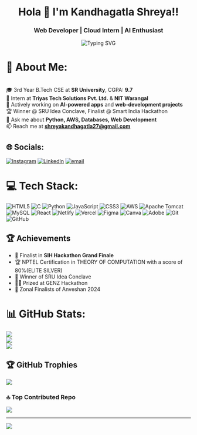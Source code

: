 <h1 align="center">Hola 👋 I'm Kandhagatla Shreya!!</h1>
<h3 align="center">Web Developer | Cloud Intern | AI Enthusiast </h3>


<p align="center">
  <img src="https://readme-typing-svg.demolab.com?font=Fira+Code&size=22&pause=1000&center=true&vCenter=true&width=595&lines=+CSE+Student+@+SR+University;UI/UX+Developer;Web+Developer;AIML+Explorer;AWS+Cloud+Enthusiast;Chair+of+HACKATHON+Club;" alt="Typing SVG" />
</p>


# 💫 About Me:
<br>🎓 3rd Year B.Tech CSE at **SR University**, CGPA: **9.7**<br>🔭 Intern at **Triyas Tech Solutions Pvt. Ltd.** & **NIT Warangal**<br>🧠 Actively working on **AI-powered apps** and **web-development projects**<br>🏆 Winner @ SRU Idea Conclave, Finalist @ Smart India Hackathon <br>💬 Ask me about **Python, AWS, Databases,  Web Development**<br>📫 Reach me at **shreyakandhagatla27@gmail.com**


## 🌐 Socials:
[![Instagram](https://img.shields.io/badge/Instagram-%23E4405F.svg?logo=Instagram&logoColor=white)](https://instagram.com/shreya_kandhagatla) [![LinkedIn](https://img.shields.io/badge/LinkedIn-%230077B5.svg?logo=linkedin&logoColor=white)](https://linkedin.com/in/https://www.linkedin.com/in/shreya-kandhagatla-77183327a) [![email](https://img.shields.io/badge/Email-D14836?logo=gmail&logoColor=white)](mailto:shreyakandhagatla27@gmail.com) 

# 💻 Tech Stack:
![HTML5](https://img.shields.io/badge/html5-%23E34F26.svg?style=flat&logo=html5&logoColor=white) ![C](https://img.shields.io/badge/c-%2300599C.svg?style=flat&logo=c&logoColor=white) ![Python](https://img.shields.io/badge/python-3670A0?style=flat&logo=python&logoColor=ffdd54) ![JavaScript](https://img.shields.io/badge/javascript-%23323330.svg?style=flat&logo=javascript&logoColor=%23F7DF1E) ![CSS3](https://img.shields.io/badge/css3-%231572B6.svg?style=flat&logo=css3&logoColor=white) ![AWS](https://img.shields.io/badge/AWS-%23FF9900.svg?style=flat&logo=amazon-aws&logoColor=white) ![Apache Tomcat](https://img.shields.io/badge/apache%20tomcat-%23F8DC75.svg?style=flat&logo=apache-tomcat&logoColor=black) ![MySQL](https://img.shields.io/badge/mysql-4479A1.svg?style=flat&logo=mysql&logoColor=white) ![React](https://img.shields.io/badge/react-%2320232a.svg?style=flat&logo=react&logoColor=%2361DAFB) ![Netlify](https://img.shields.io/badge/netlify-%23000000.svg?style=flat&logo=netlify&logoColor=#00C7B7) ![Vercel](https://img.shields.io/badge/vercel-%23000000.svg?style=flat&logo=vercel&logoColor=white) ![Figma](https://img.shields.io/badge/figma-%23F24E1E.svg?style=flat&logo=figma&logoColor=white) ![Canva](https://img.shields.io/badge/Canva-%2300C4CC.svg?style=flat&logo=Canva&logoColor=white) ![Adobe](https://img.shields.io/badge/adobe-%23FF0000.svg?style=flat&logo=adobe&logoColor=white) ![Git](https://img.shields.io/badge/git-%23F05033.svg?style=flat&logo=git&logoColor=white) ![GitHub](https://img.shields.io/badge/github-%23121011.svg?style=flat&logo=github&logoColor=white)


## 🏆 Achievements

- 🥇 Finalist in **SIH Hackathon Grand Finale**
- 🏆 NPTEL Certification in THEORY OF COMPUTATION with a score of 80%(ELITE SILVER)
- 🧠 Winner of SRU Idea Conclave 
- 👨‍💻 Prized at GENZ Hackathon  
- 🏁 Zonal Finalists of Anveshan 2024



# 📊 GitHub Stats:
![](https://github-readme-stats.vercel.app/api?username=ShreyaKandhagatla&theme=ayu-mirage&hide_border=false&include_all_commits=true&count_private=true)<br/>
![](https://nirzak-streak-stats.vercel.app/?user=ShreyaKandhagatla&theme=ayu-mirage&hide_border=false)<br/>
![](https://github-readme-stats.vercel.app/api/top-langs/?username=ShreyaKandhagatla&theme=ayu-mirage&hide_border=false&include_all_commits=true&count_private=true&layout=compact)

## 🏆 GitHub Trophies
![](https://github-profile-trophy.vercel.app/?username=ShreyaKandhagatla&theme=ambient_gradient&no-frame=false&no-bg=true&margin-w=4)

### 🔝 Top Contributed Repo
![](https://github-contributor-stats.vercel.app/api?username=ShreyaKandhagatla&limit=5&theme=dark&combine_all_yearly_contributions=true)

---
[![](https://visitcount.itsvg.in/api?id=ShreyaKandhagatla&icon=1&color=0)](https://visitcount.itsvg.in)

<!-- Proudly created with GPRM ( https://gprm.itsvg.in ) -->
